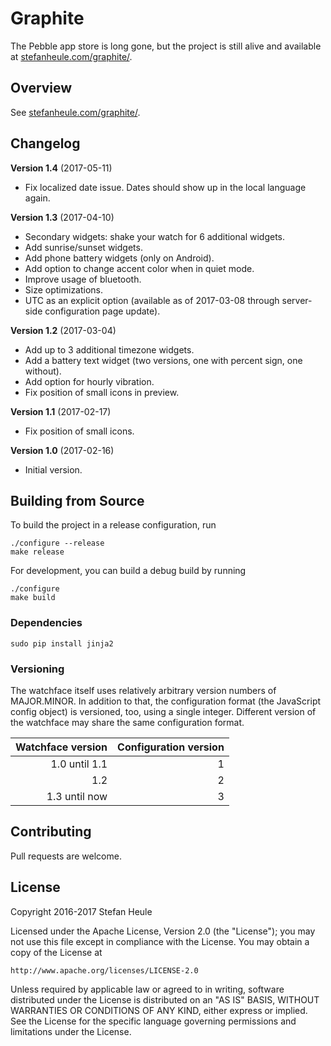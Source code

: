 # Graphite

The Pebble app store is long gone, but the project is still alive and available at [stefanheule.com/graphite/](https://stefanheule.com/graphite/).

## Overview

See [stefanheule.com/graphite/](https://stefanheule.com/graphite/).

## Changelog

**Version 1.4** (2017-05-11)

- Fix localized date issue.  Dates should show up in the local language again.


**Version 1.3** (2017-04-10)

- Secondary widgets: shake your watch for 6 additional widgets.
- Add sunrise/sunset widgets.
- Add phone battery widgets (only on Android).
- Add option to change accent color when in quiet mode.
- Improve usage of bluetooth.
- Size optimizations.
- UTC as an explicit option (available as of 2017-03-08 through server-side configuration page update).


**Version 1.2** (2017-03-04)

- Add up to 3 additional timezone widgets.
- Add a battery text widget (two versions, one with percent sign, one without).
- Add option for hourly vibration.
- Fix position of small icons in preview.


**Version 1.1** (2017-02-17)

- Fix position of small icons.


**Version 1.0** (2017-02-16)

- Initial version.


## Building from Source

To build the project in a release configuration, run

    ./configure --release
    make release

For development, you can build a debug build by running

    ./configure
    make build

### Dependencies

    sudo pip install jinja2

### Versioning

The watchface itself uses relatively arbitrary version numbers of MAJOR.MINOR.  In addition to that, the configuration format (the JavaScript config object) is versioned, too, using a single integer.  Different version of the watchface may share the same configuration format.

| Watchface version | Configuration version |
|------------------:|----------------------:|
|     1.0 until 1.1 |                     1 |
|               1.2 |                     2 |
|     1.3 until now |                     3 |

## Contributing

Pull requests are welcome.

## License

Copyright 2016-2017 Stefan Heule

Licensed under the Apache License, Version 2.0 (the "License");
you may not use this file except in compliance with the License.
You may obtain a copy of the License at

    http://www.apache.org/licenses/LICENSE-2.0

Unless required by applicable law or agreed to in writing, software
distributed under the License is distributed on an "AS IS" BASIS,
WITHOUT WARRANTIES OR CONDITIONS OF ANY KIND, either express or implied.
See the License for the specific language governing permissions and
limitations under the License.

